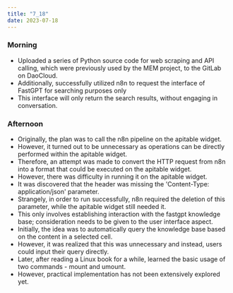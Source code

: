 ```yaml
---
title: "7_18"
date: 2023-07-18
---
```


### Morning
 - Uploaded a series of Python source code for web scraping and API calling, which were previously used by the MEM project, to the GitLab on DaoCloud.
 - Additionally, successfully utilized n8n to request the interface of FastGPT for searching purposes only 
 - This interface will only return the search results, without engaging in conversation.
 
### Afternoon
 - Originally, the plan was to call the n8n pipeline on the apitable widget. 
 - However, it turned out to be unnecessary as operations can be directly performed within the apitable widget.
 - Therefore, an attempt was made to convert the HTTP request from n8n into a format that could be executed on the apitable widget.
 - However, there was difficulty in running it on the apitable widget.
 - It was discovered that the header was missing the 'Content-Type: application/json' parameter.
 - Strangely, in order to run successfully, n8n required the deletion of this parameter, while the apitable widget still needed it.
 - This only involves establishing interaction with the fastgpt knowledge base; consideration needs to be given to the user interface aspect.
 - Initially, the idea was to automatically query the knowledge base based on the content in a selected cell. 
 - However, it was realized that this was unnecessary and instead, users could input their query directly.
 - Later, after reading a Linux book for a while, learned the basic usage of two commands - mount and umount. 
 - However, practical implementation has not been extensively explored yet.